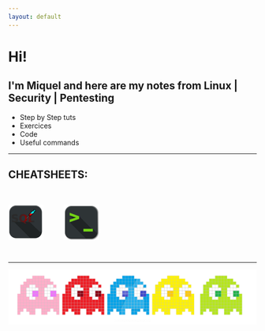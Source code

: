 ```yaml
---
layout: default
---
```




# Hi! 
## I'm Miquel and here are my notes from Linux | Security | Pentesting



* Step by Step tuts
* Exercices
* Code
* Useful commands

---


## CHEATSHEETS:

<br />


[<img align="left" alt="sqli" width="72px" src="./assets/img/ico/sqli.png" />](./sqli.html)
[<img align="top" alt="LinuxCommands" width="72px" hspace="40" src="./assets/img/ico/terminal-icon.jpg" />](./LinuxCommands.html)

<br />

---
![Branching](./assets/img/pacman.png)
